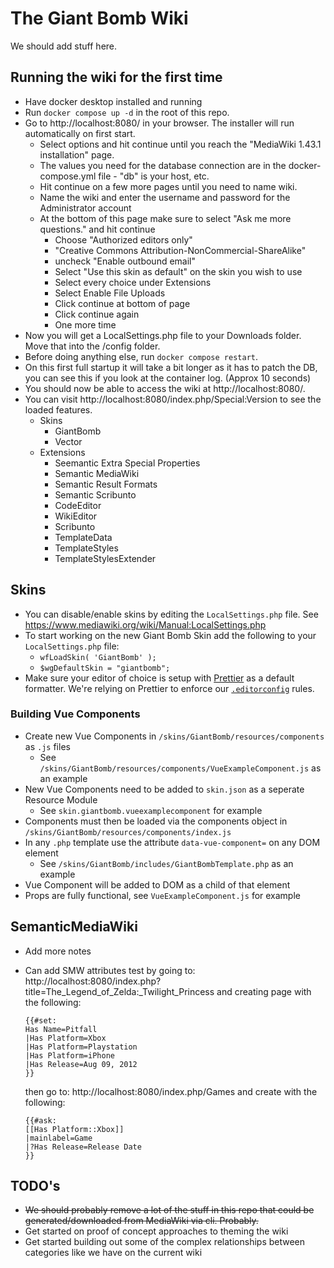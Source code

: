 # The Giant Bomb Wiki

We should add stuff here.

## Running the wiki for the first time

- Have docker desktop installed and running
- Run `docker compose up -d` in the root of this repo.
- Go to http://localhost:8080/ in your browser. The installer will run automatically on first start.
  * Select options and hit continue until you reach the "MediaWiki 1.43.1 installation" page.  
  * The values you need for the database connection are in the docker-compose.yml file - "db" is your host, etc.
  * Hit continue on a few more pages until you need to name wiki.
  * Name the wiki and enter the username and password for the Administrator account
  * At the bottom of this page make sure to select "Ask me more questions." and hit continue
    - Choose "Authorized editors only"
    - "Creative Commons Attribution-NonCommercial-ShareAlike"
    - uncheck "Enable outbound email"
    - Select "Use this skin as default" on the skin you wish to use
    - Select every choice under Extensions
    - Select Enable File Uploads
    - Click continue at bottom of page
    - Click continue again
    - One more time
- Now you will get a LocalSettings.php file to your Downloads folder. Move that into the /config folder.
- Before doing anything else, run `docker compose restart`.
- On this first full startup it will take a bit longer as it has to patch the DB, you can see this if you look at the container log. (Approx 10 seconds)
- You should now be able to access the wiki at http://localhost:8080/.
- You can visit http://localhost:8080/index.php/Special:Version to see the loaded features.
  * Skins
    - GiantBomb
    - Vector
  * Extensions
    - Seemantic Extra Special Properties
    - Semantic MediaWiki
    - Semantic Result Formats
    - Semantic Scribunto
    - CodeEditor    
    - WikiEditor
    - Scribunto
    - TemplateData
    - TemplateStyles
    - TemplateStylesExtender

## Skins

- You can disable/enable skins by editing the `LocalSettings.php` file. See https://www.mediawiki.org/wiki/Manual:LocalSettings.php
- To start working on the new Giant Bomb Skin add the following to your `LocalSettings.php` file:
  - `wfLoadSkin( 'GiantBomb' );`
  - `$wgDefaultSkin = "giantbomb";`
- Make sure your editor of choice is setup with [Prettier](https://prettier.io/docs/install) as a default formatter. We're relying on Prettier to enforce our [`.editorconfig`](https://editorconfig.org/) rules.

### Building Vue Components

- Create new Vue Components in `/skins/GiantBomb/resources/components` as `.js` files
  - See `/skins/GiantBomb/resources/components/VueExampleComponent.js` as an example
- New Vue Components need to be added to `skin.json` as a seperate Resource Module
  - See `skin.giantbomb.vueexamplecomponent` for example
- Components must then be loaded via the components object in `/skins/GiantBomb/resources/components/index.js`
- In any `.php` template use the attribute `data-vue-component=` on any DOM element
  - See `/skins/GiantBomb/includes/GiantBombTemplate.php` as an example
- Vue Component will be added to DOM as a child of that element
- Props are fully functional, see `VueExampleComponent.js` for example

## SemanticMediaWiki
- Add more notes
- Can add SMW attributes test by going to: http://localhost:8080/index.php?title=The_Legend_of_Zelda:_Twilight_Princess and creating page with the following:
  ```
  {{#set:
  Has Name=Pitfall
  |Has Platform=Xbox
  |Has Platform=Playstation
  |Has Platform=iPhone
  |Has Release=Aug 09, 2012
  }}
  ```

  then go to: http://localhost:8080/index.php/Games and create with the following:
  ```
  {{#ask:
  [[Has Platform::Xbox]]
  |mainlabel=Game
  |?Has Release=Release Date 
  }}
  ```
  
## TODO's

- ~~We should probably remove a lot of the stuff in this repo that could be generated/downloaded from MediaWiki via cli. Probably.~~
- Get started on proof of concept approaches to theming the wiki
- Get started building out some of the complex relationships between categories like we have on the current wiki

